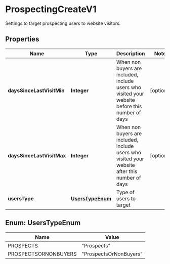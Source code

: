 

# ProspectingCreateV1

Settings to target prospecting users to website visitors.

## Properties

| Name | Type | Description | Notes |
|------------ | ------------- | ------------- | -------------|
|**daysSinceLastVisitMin** | **Integer** | When non buyers are included, include users who visited your website before this number of days |  [optional] |
|**daysSinceLastVisitMax** | **Integer** | When non buyers are included, include users who visited your website after this number of days |  [optional] |
|**usersType** | [**UsersTypeEnum**](#UsersTypeEnum) | Type of users to target |  |



## Enum: UsersTypeEnum

| Name | Value |
|---- | -----|
| PROSPECTS | &quot;Prospects&quot; |
| PROSPECTSORNONBUYERS | &quot;ProspectsOrNonBuyers&quot; |



